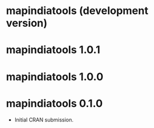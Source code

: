 # mapindiatools (development version)

# mapindiatools 1.0.1

# mapindiatools 1.0.0

# mapindiatools 0.1.0

* Initial CRAN submission.

